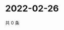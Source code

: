 # 2022-02-26

共 0 条

<!-- BEGIN WEIBO -->
<!-- 最后更新时间 Sat Feb 26 2022 18:15:37 GMT+0800 (China Standard Time) -->

<!-- END WEIBO -->
